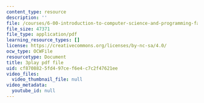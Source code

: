 ```yaml
---
content_type: resource
description: ''
file: /courses/6-00-introduction-to-computer-science-and-programming-fall-2008/cf8708825fd497cef6e4c7c2f47621ee_DkPsD58nUIE.pdf
file_size: 47371
file_type: application/pdf
learning_resource_types: []
license: https://creativecommons.org/licenses/by-nc-sa/4.0/
ocw_type: OCWFile
resourcetype: Document
title: 3play pdf file
uid: cf870882-5fd4-97ce-f6e4-c7c2f47621ee
video_files:
  video_thumbnail_file: null
video_metadata:
  youtube_id: null
---
```

